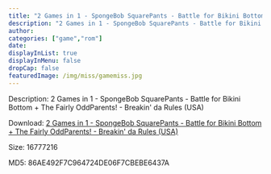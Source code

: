 ```yaml
---
title: "2 Games in 1 - SpongeBob SquarePants - Battle for Bikini Bottom + The Fairly OddParents! - Breakin' da Rules (USA)"
description: "2 Games in 1 - SpongeBob SquarePants - Battle for Bikini Bottom + The Fairly OddParents! - Breakin' da Rules (USA)"
author: 
categories: ["game","rom"]
date: 
displayInList: true
displayInMenu: false
dropCap: false
featuredImage: /img/miss/gamemiss.jpg
---
```


Description: 2 Games in 1 - SpongeBob SquarePants - Battle for Bikini Bottom + The Fairly OddParents! - Breakin' da Rules (USA)

Download: <a style="text-decoration:underline;" href="https://mega.nz/#!OfBwRYQA!4_mcGktPUUjr98lhw5zUiedd4UeMUy516dk7tp0E4gw" target = "_blank" rel = "nofollow" > 2 Games in 1 - SpongeBob SquarePants - Battle for Bikini Bottom + The Fairly OddParents! - Breakin' da Rules (USA)</a>

Size: 16777216

MD5: 86AE492F7C964724DE06F7CBEBE6437A

